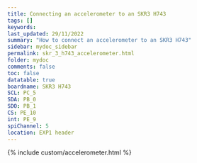 ```yaml
---
title: Connecting an accelerometer to an SKR3 H743
tags: []
keywords: 
last_updated: 29/11/2022
summary: "How to connect an accelerometer to an SKR3 H743"
sidebar: mydoc_sidebar
permalink: skr_3_h743_accelerometer.html
folder: mydoc
comments: false
toc: false
datatable: true
boardname: SKR3 H743
SCL: PC_5
SDA: PB_0
SDO: PB_1
CS: PE_10
int: PE_9
spiChannel: 5
location: EXP1 header
---
```


{% include custom/accelerometer.html %}